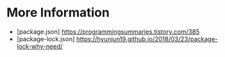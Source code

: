 # More Information

* [package.json] https://programmingsummaries.tistory.com/385
* [package-lock.json] https://hyunjun19.github.io/2018/03/23/package-lock-why-need/

